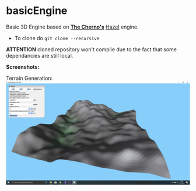 # basicEngine
Basic 3D Engine based on **[The Cherno's](https://www.youtube.com/user/TheChernoProject)** [Hazel](https://github.com/TheCherno/Hazel) engine.
- To clone do `git clone --recursive`

**ATTENTION** cloned repository won't complie due to the fact that some dependancies are still local. 

**Screenshots:**

Terrain Generation:
![Terrain Generation](https://github.com/Szahu/basicEngine/blob/master/Demo/Screenshots/terrain.png?raw=true)

